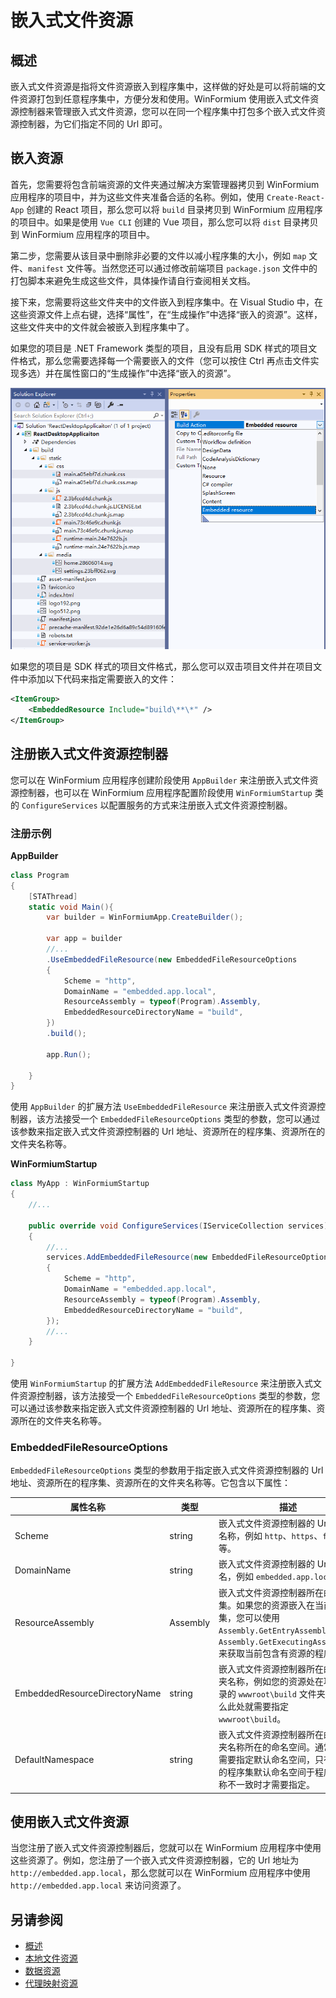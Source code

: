 # 嵌入式文件资源

## 概述

嵌入式文件资源是指将文件资源嵌入到程序集中，这样做的好处是可以将前端的文件资源打包到任意程序集中，方便分发和使用。WinFormium 使用嵌入式文件资源控制器来管理嵌入式文件资源，您可以在同一个程序集中打包多个嵌入式文件资源控制器，为它们指定不同的 Url 即可。

## 嵌入资源

首先，您需要将包含前端资源的文件夹通过解决方案管理器拷贝到 WinFormium 应用程序的项目中，并为这些文件夹准备合适的名称。例如，使用 `Create-React-App` 创建的 React 项目，那么您可以将 `build` 目录拷贝到 WinFormium 应用程序的项目中。如果是使用 `Vue CLI` 创建的 Vue 项目，那么您可以将 `dist` 目录拷贝到 WinFormium 应用程序的项目中。

第二步，您需要从该目录中删除非必要的文件以减小程序集的大小，例如 `map` 文件、`manifest` 文件等。当然您还可以通过修改前端项目 `package.json` 文件中的打包脚本来避免生成这些文件，具体操作请自行查阅相关文档。

接下来，您需要将这些文件夹中的文件嵌入到程序集中。在 Visual Studio 中，在这些资源文件上点右键，选择“属性”，在“生成操作”中选择“嵌入的资源”。这样，这些文件夹中的文件就会被嵌入到程序集中了。

如果您的项目是 .NET Framework 类型的项目，且没有启用 SDK 样式的项目文件格式，那么您需要选择每一个需要嵌入的文件（您可以按住 Ctrl 再点击文件实现多选）并在属性窗口的“生成操作”中选择“嵌入的资源”。

![选择文件并嵌入](./embedded-resource-build-action.png)

如果您的项目是 SDK 样式的项目文件格式，那么您可以双击项目文件并在项目文件中添加以下代码来指定需要嵌入的文件：

```xml
<ItemGroup>
    <EmbeddedResource Include="build\**\*" />
</ItemGroup>
```

## 注册嵌入式文件资源控制器

您可以在 WinFormium 应用程序创建阶段使用 `AppBuilder` 来注册嵌入式文件资源控制器，也可以在 WinFormium 应用程序配置阶段使用 `WinFormiumStartup` 类的 `ConfigureServices` 以配置服务的方式来注册嵌入式文件资源控制器。

### 注册示例

**AppBuilder**

```csharp
class Program
{
    [STAThread]
    static void Main(){
        var builder = WinFormiumApp.CreateBuilder();

        var app = builder
        //...
        .UseEmbeddedFileResource(new EmbeddedFileResourceOptions
        {
            Scheme = "http",
            DomainName = "embedded.app.local",
            ResourceAssembly = typeof(Program).Assembly,
            EmbeddedResourceDirectoryName = "build",
        })
        .build();

        app.Run();

    }
}
```

使用 `AppBuilder` 的扩展方法 `UseEmbeddedFileResource` 来注册嵌入式文件资源控制器，该方法接受一个 `EmbeddedFileResourceOptions` 类型的参数，您可以通过该参数来指定嵌入式文件资源控制器的 Url 地址、资源所在的程序集、资源所在的文件夹名称等。

**WinFormiumStartup**

```csharp
class MyApp : WinFormiumStartup
{
    //...

    public override void ConfigureServices(IServiceCollection services)
    {
        //...
        services.AddEmbeddedFileResource(new EmbeddedFileResourceOptions
        {
            Scheme = "http",
            DomainName = "embedded.app.local",
            ResourceAssembly = typeof(Program).Assembly,
            EmbeddedResourceDirectoryName = "build",
        });
        //...
    }

}
```

使用 `WinFormiumStartup` 的扩展方法 `AddEmbeddedFileResource` 来注册嵌入式文件资源控制器，该方法接受一个 `EmbeddedFileResourceOptions` 类型的参数，您可以通过该参数来指定嵌入式文件资源控制器的 Url 地址、资源所在的程序集、资源所在的文件夹名称等。

### EmbeddedFileResourceOptions

`EmbeddedFileResourceOptions` 类型的参数用于指定嵌入式文件资源控制器的 Url 地址、资源所在的程序集、资源所在的文件夹名称等。它包含以下属性：

| 属性名称                      | 类型     | 描述                                                                                                                                                                         |
| ----------------------------- | -------- | ---------------------------------------------------------------------------------------------------------------------------------------------------------------------------- |
| Scheme                        | string   | 嵌入式文件资源控制器的 Url 协议名称，例如 `http`、`https`、`file` 等。                                                                                                       |
| DomainName                    | string   | 嵌入式文件资源控制器的 Url 域名，例如 `embedded.app.local`。                                                                                                                 |
| ResourceAssembly              | Assembly | 嵌入式文件资源控制器所在的程序集。如果您的资源嵌入在当前程序集，您可以使用 `Assembly.GetEntryAssembly()` 或 `Assembly.GetExecutingAssembly()` 来获取当前包含有资源的程序集。 |
| EmbeddedResourceDirectoryName | string   | 嵌入式文件资源控制器所在的文件夹名称，例如您的资源处在项目目录的 `wwwroot\build` 文件夹中，那么此处就需要指定 `wwwroot\build`。                                              |
| DefaultNamespace              | string   | 嵌入式文件资源控制器所在的文件夹名称所在的命名空间。通常您不需要指定默认命名空间，只有在您的程序集默认命名空间于程序集名称不一致时才需要指定。                               |

## 使用嵌入式文件资源

当您注册了嵌入式文件资源控制器后，您就可以在 WinFormium 应用程序中使用这些资源了。例如，您注册了一个嵌入式文件资源控制器，它的 Url 地址为 `http://embedded.app.local`，那么您就可以在 WinFormium 应用程序中使用 `http://embedded.app.local` 来访问资源了。

## 另请参阅

- [概述](./概述.md)
- [本地文件资源](./本地文件资源.md)
- [数据资源](./数据资源.md)
- [代理映射资源](./代理映射资源.md)
